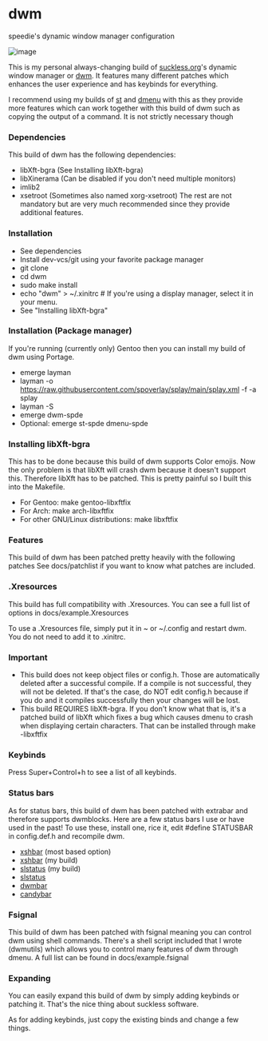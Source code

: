 # dwm
speedie's dynamic window manager configuration

![image](https://user-images.githubusercontent.com/71722170/163281764-a55b6600-5830-4161-a4ac-61e41df67613.png)

This is my personal always-changing build of [suckless.org](https://suckless.org)'s dynamic window manager or [dwm](https://dwm.suckless.org).
It features many different patches which enhances the user experience and has keybinds for everything.

I recommend using my builds of [st](https://github.com/speedie-de/st) and [dmenu](https://github.com/speedie-de/dmenu) with this as they provide more features which can work together with this build of dwm such as copying the output of a command. It is not strictly necessary though

### Dependencies
This build of dwm has the following dependencies:
- libXft-bgra (See Installing libXft-bgra)
- libXinerama (Can be disabled if you don't need multiple monitors)
- imlib2
- xsetroot (Sometimes also named xorg-xsetroot)
The rest are not mandatory but are very much recommended since they provide additional features.

### Installation
- See dependencies
- Install dev-vcs/git using your favorite package manager
- git clone <this-url>
- cd dwm
- sudo make install
- echo "dwm" > ~/.xinitrc # If you're using a display manager, select it in your menu.
- See "Installing libXft-bgra"

### Installation (Package manager)
If you're running (currently only) Gentoo then you can install my build of dwm using Portage.
- emerge layman
- layman -o https://raw.githubusercontent.com/spoverlay/splay/main/splay.xml -f -a splay
- layman -S
- emerge dwm-spde
- Optional: emerge st-spde dmenu-spde

### Installing libXft-bgra
This has to be done because this build of dwm supports Color emojis. Now the only problem is that libXft will crash dwm because it doesn't support this. Therefore libXft has to be patched. This is pretty painful so I built this into the Makefile.
- For Gentoo: make gentoo-libxftfix
- For Arch: make arch-libxftfix
- For other GNU/Linux distributions: make libxftfix

### Features
This build of dwm has been patched pretty heavily with the following patches
See docs/patchlist if you want to know what patches are included.

### .Xresources
This build has full compatibility with .Xresources. You can see a full list of options in docs/example.Xresources

To use a .Xresources file, simply put it in ~ or ~/.config and restart dwm. You do not need to add it to .xinitrc.

### Important
- This build does not keep object files or config.h. Those are automatically deleted after a successful compile. If a compile is not successful, they will not be deleted. If that's the case, do NOT edit config.h because if you do and it compiles successfully then your changes will be lost.
- This build REQUIRES libXft-bgra. If you don't know what that is, it's a patched build of libXft which fixes a bug which causes dmenu to crash when displaying certain characters. That can be installed through make <distro>-libxftfix
  
### Keybinds
Press Super+Control+h to see a list of all keybinds.
  
### Status bars
As for status bars, this build of dwm has been patched with extrabar and therefore supports dwmblocks. Here are a few status bars I use or have used in the past!
To use these, install one, rice it, edit #define STATUSBAR in config.def.h and recompile dwm.
- [xshbar](https://github.com/speediegamer/xshbar) (most based option)
- [xshbar](https://github.com/speedie-de/xshbar) (my build)
- [slstatus](https://github.com/speedie-de/slstatus) (my build)
- [slstatus](https://tools.suckless.org/slstatus)
- [dwmbar](https://github.com/joestandring/dwm-bar)
- [candybar](https://github.com/jornmann/candybar)

### Fsignal
This build of dwm has been patched with fsignal meaning you can control dwm using shell commands. There's a shell script included that I wrote (dwmutils) which allows you to control many features of dwm through dmenu. A full list can be found in docs/example.fsignal

### Expanding
You can easily expand this build of dwm by simply adding keybinds or patching it. That's the nice thing about suckless software.

As for adding keybinds, just copy the existing binds and change a few things.
